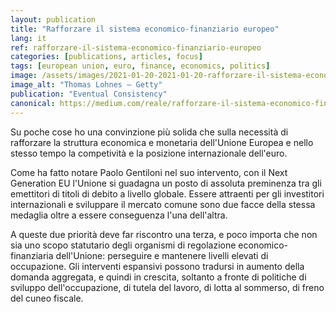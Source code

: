 ```yaml
---
layout: publication
title: "Rafforzare il sistema economico-finanziario europeo"
lang: it
ref: rafforzare-il-sistema-economico-finanziario-europeo
categories: [publications, articles, focus]
tags: [european union, euro, finance, economics, politics]
image: /assets/images/2021-01-20-2021-01-20-rafforzare-il-sistema-economico-finanziario-europeo.jpg
image_alt: "Thomas Lohnes — Getty"
publication: "Eventual Consistency"
canonical: https://medium.com/reale/rafforzare-il-sistema-economico-finanziario-europeo-84c51adbded0
---
```


Su poche cose ho una convinzione più solida che sulla necessità di rafforzare la struttura economica e monetaria dell'Unione Europea e nello stesso tempo la competività e la posizione internazionale dell'euro.

Come ha fatto notare Paolo Gentiloni nel suo intervento, con il Next Generation EU l'Unione si guadagna un posto di assoluta preminenza tra gli emettitori di titoli di debito a livello globale. Essere attraenti per gli investitori internazionali e sviluppare il mercato comune sono due facce della stessa medaglia oltre a essere conseguenza l'una dell'altra.

A queste due priorità deve far riscontro una terza, e poco importa che non sia uno scopo statutario degli organismi di regolazione economico-finanziaria dell'Unione: perseguire e mantenere livelli elevati di occupazione. Gli interventi espansivi possono tradursi in aumento della domanda aggregata, e quindi in crescita, soltanto a fronte di politiche di sviluppo dell'occupazione, di tutela del lavoro, di lotta al sommerso, di freno del cuneo fiscale.
